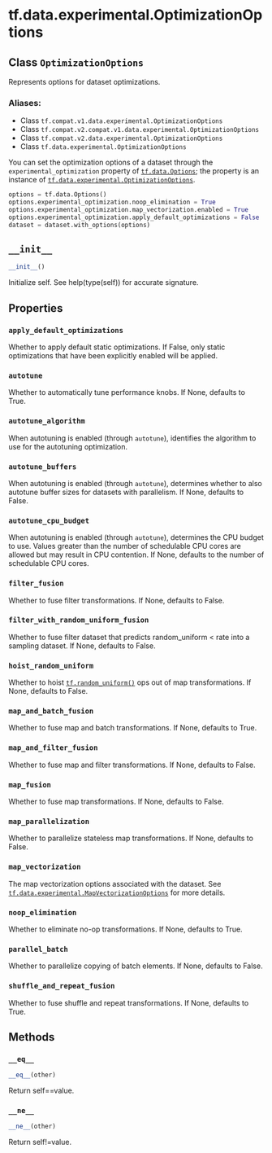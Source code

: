 <div itemscope itemtype="http://developers.google.com/ReferenceObject">
<meta itemprop="name" content="tf.data.experimental.OptimizationOptions" />
<meta itemprop="path" content="Stable" />
<meta itemprop="property" content="apply_default_optimizations"/>
<meta itemprop="property" content="autotune"/>
<meta itemprop="property" content="autotune_algorithm"/>
<meta itemprop="property" content="autotune_buffers"/>
<meta itemprop="property" content="autotune_cpu_budget"/>
<meta itemprop="property" content="filter_fusion"/>
<meta itemprop="property" content="filter_with_random_uniform_fusion"/>
<meta itemprop="property" content="hoist_random_uniform"/>
<meta itemprop="property" content="map_and_batch_fusion"/>
<meta itemprop="property" content="map_and_filter_fusion"/>
<meta itemprop="property" content="map_fusion"/>
<meta itemprop="property" content="map_parallelization"/>
<meta itemprop="property" content="map_vectorization"/>
<meta itemprop="property" content="noop_elimination"/>
<meta itemprop="property" content="parallel_batch"/>
<meta itemprop="property" content="shuffle_and_repeat_fusion"/>
<meta itemprop="property" content="__eq__"/>
<meta itemprop="property" content="__init__"/>
<meta itemprop="property" content="__ne__"/>
</div>

# tf.data.experimental.OptimizationOptions

## Class `OptimizationOptions`

Represents options for dataset optimizations.



### Aliases:

* Class `tf.compat.v1.data.experimental.OptimizationOptions`
* Class `tf.compat.v2.compat.v1.data.experimental.OptimizationOptions`
* Class `tf.compat.v2.data.experimental.OptimizationOptions`
* Class `tf.data.experimental.OptimizationOptions`

<!-- Placeholder for "Used in" -->

You can set the optimization options of a dataset through the
`experimental_optimization` property of <a href="../../../tf/data/Options.md"><code>tf.data.Options</code></a>; the property is
an instance of <a href="../../../tf/data/experimental/OptimizationOptions.md"><code>tf.data.experimental.OptimizationOptions</code></a>.

```python
options = tf.data.Options()
options.experimental_optimization.noop_elimination = True
options.experimental_optimization.map_vectorization.enabled = True
options.experimental_optimization.apply_default_optimizations = False
dataset = dataset.with_options(options)
```

<h2 id="__init__"><code>__init__</code></h2>

``` python
__init__()
```

Initialize self.  See help(type(self)) for accurate signature.




## Properties

<h3 id="apply_default_optimizations"><code>apply_default_optimizations</code></h3>

Whether to apply default static optimizations. If False, only static optimizations that have been explicitly enabled will be applied.


<h3 id="autotune"><code>autotune</code></h3>

Whether to automatically tune performance knobs. If None, defaults to True.


<h3 id="autotune_algorithm"><code>autotune_algorithm</code></h3>

When autotuning is enabled (through `autotune`), identifies the algorithm to use for the autotuning optimization.


<h3 id="autotune_buffers"><code>autotune_buffers</code></h3>

When autotuning is enabled (through `autotune`), determines whether to also autotune buffer sizes for datasets with parallelism. If None, defaults to False.


<h3 id="autotune_cpu_budget"><code>autotune_cpu_budget</code></h3>

When autotuning is enabled (through `autotune`), determines the CPU budget to use. Values greater than the number of schedulable CPU cores are allowed but may result in CPU contention. If None, defaults to the number of schedulable CPU cores.


<h3 id="filter_fusion"><code>filter_fusion</code></h3>

Whether to fuse filter transformations. If None, defaults to False.


<h3 id="filter_with_random_uniform_fusion"><code>filter_with_random_uniform_fusion</code></h3>

Whether to fuse filter dataset that predicts random_uniform < rate into a sampling dataset. If None, defaults to False.


<h3 id="hoist_random_uniform"><code>hoist_random_uniform</code></h3>

Whether to hoist <a href="../../../tf/random/uniform.md"><code>tf.random_uniform()</code></a> ops out of map transformations. If None, defaults to False.


<h3 id="map_and_batch_fusion"><code>map_and_batch_fusion</code></h3>

Whether to fuse map and batch transformations. If None, defaults to True.


<h3 id="map_and_filter_fusion"><code>map_and_filter_fusion</code></h3>

Whether to fuse map and filter transformations. If None, defaults to False.


<h3 id="map_fusion"><code>map_fusion</code></h3>

Whether to fuse map transformations. If None, defaults to False.


<h3 id="map_parallelization"><code>map_parallelization</code></h3>

Whether to parallelize stateless map transformations. If None, defaults to False.


<h3 id="map_vectorization"><code>map_vectorization</code></h3>

The map vectorization options associated with the dataset. See <a href="../../../tf/data/experimental/MapVectorizationOptions.md"><code>tf.data.experimental.MapVectorizationOptions</code></a> for more details.


<h3 id="noop_elimination"><code>noop_elimination</code></h3>

Whether to eliminate no-op transformations. If None, defaults to True.


<h3 id="parallel_batch"><code>parallel_batch</code></h3>

Whether to parallelize copying of batch elements. If None, defaults to False.


<h3 id="shuffle_and_repeat_fusion"><code>shuffle_and_repeat_fusion</code></h3>

Whether to fuse shuffle and repeat transformations. If None, defaults to True.




## Methods

<h3 id="__eq__"><code>__eq__</code></h3>

``` python
__eq__(other)
```

Return self==value.


<h3 id="__ne__"><code>__ne__</code></h3>

``` python
__ne__(other)
```

Return self!=value.




